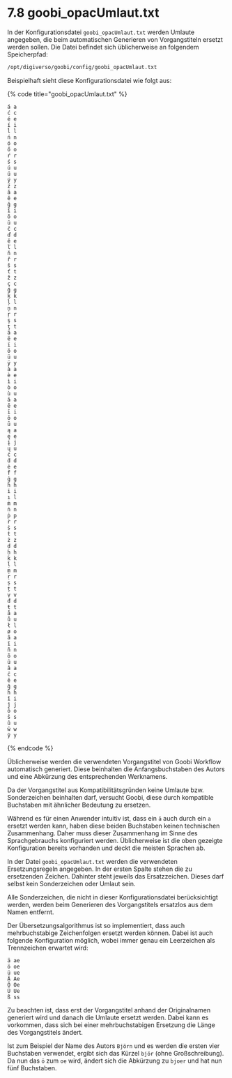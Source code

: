 # 7.8 goobi\_opacUmlaut.txt

In der Konfigurationsdatei `goobi_opacUmlaut.txt` werden Umlaute angegeben, die beim automatischen Generieren von Vorgangstiteln ersetzt werden sollen. Die Datei befindet sich üblicherweise an folgendem Speicherpfad:

```bash
/opt/digiverso/goobi/config/goobi_opacUmlaut.txt
```

Beispielhaft sieht diese Konfigurationsdatei wie folgt aus:

{% code title="goobi_opacUmlaut.txt" %}
```
á a
ć c
é e
í i
ĺ l
ń n
ó o
ő o
ŕ r
ś s
ú u
ű u
ý y
ź z
ă a
ĕ e
ğ g
ĭ i
ŏ o
ŭ u
č c
ď d
ě e
ľ l
ň n
ř r
š s
ť t
ž z
ç c
ģ g
ķ k
ļ l
ņ n
ŗ r
ş s
ţ t
ä a
ë e
ï i
ö o
ü u
ÿ y
à a
è e
ì i
ò o
ù u
ā a
ē e
ī i
ō o
ū u
ą a
ę e
į j
ų u
ċ c
ḋ d
ė e
ḟ f
ġ g
ḣ h
i i
ı l
ṁ m
ṅ n
ṗ p
ṙ r
ṡ s
ṫ t
ż z
ḍ d
ḥ h
ḳ k
ḷ l
ṃ m
ṛ r
ṣ s
ṭ t
ṿ v
đ d
ŧ t
å a
ů u
ł l
ø o
ã a
ĩ i
ñ n
õ o
ũ u
â a
ĉ c
ê e
ĝ g
ĥ h
î i
ĵ j
ô o
ŝ s
û u
ŵ w
ŷ y
```
{% endcode %}

Üblicherweise werden die verwendeten Vorgangstitel von Goobi Workflow automatisch generiert. Diese beinhalten die Anfangsbuchstaben des Autors und eine Abkürzung des entsprechenden Werknamens.

Da der Vorgangstitel aus Kompatibilitätsgründen keine Umlaute bzw. Sonderzeichen beinhalten darf, versucht Goobi, diese durch kompatible Buchstaben mit ähnlicher Bedeutung zu ersetzen.

Während es für einen Anwender intuitiv ist, dass ein `ä` auch durch ein `a` ersetzt werden kann, haben diese beiden Buchstaben keinen technischen Zusammenhang. Daher muss dieser Zusammenhang im Sinne des Sprachgebrauchs konfiguriert werden. Üblicherweise ist die oben gezeigte Konfiguration bereits vorhanden und deckt die meisten Sprachen ab.

In der Datei `goobi_opacUmlaut.txt` werden die verwendeten Ersetzungsregeln angegeben. In der ersten Spalte stehen die zu ersetzenden Zeichen. Dahinter steht jeweils das Ersatzzeichen. Dieses darf selbst kein Sonderzeichen oder Umlaut sein.

Alle Sonderzeichen, die nicht in dieser Konfigurationsdatei berücksichtigt werden, werden beim Generieren des Vorgangstitels ersatzlos aus dem Namen entfernt.

Der Übersetzungsalgorithmus ist so implementiert, dass auch mehrbuchstabige Zeichenfolgen ersetzt werden können. Dabei ist auch folgende Konfiguration möglich, wobei immer genau ein Leerzeichen als Trennzeichen erwartet wird:

```
ä ae
ö oe
ü ue
Ä Ae
Ö Oe
Ü Ue
ß ss
```

Zu beachten ist, dass erst der Vorgangstitel anhand der Originalnamen generiert wird und danach die Umlaute ersetzt werden. Dabei kann es vorkommen, dass sich bei einer mehrbuchstabigen Ersetzung die Länge des Vorgangstitels ändert.

Ist zum Beispiel der Name des Autors `Björn` und es werden die ersten vier Buchstaben verwendet, ergibt sich das Kürzel `björ` (ohne Großschreibung). Da nun das `ö` zum `oe` wird, ändert sich die Abkürzung zu `bjoer` und hat nun fünf Buchstaben.
